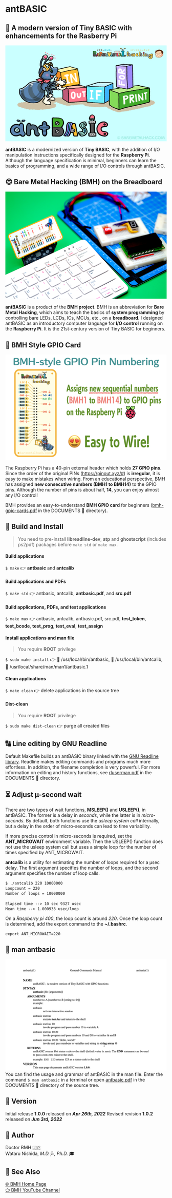 # antBASIC
## 🎁 A modern version of Tiny BASIC with enhancements for the Rasberry Pi
![antBASIC](./IMAGES/antbasic.png "antBASIC")

**antBASIC** is a modernized version of **Tiny BASIC**, with the addition of I/O manipulation instructions specifically designed for the **Raspberry Pi**. Although the language specification is minimal, beginners can learn the basics of programming, and a wide range of I/O controls through antBASIC.
## 😍 Bare Metal Hacking (BMH) on the Breadboard
![Breadboard Hacking](./IMAGES/breadboard-hacking.png "Breadboard Hacking")

**antBASIC** is a product of the **BMH project**. BMH is an abbreviation for **Bare Metal Hacking**, which aims to teach the basics of **system programming** by controlling bare LEDs, LCDs, ICs, MCUs, etc., on a **breadboard**. I designed antBASIC as an introductory computer language for **I/O control** running on the **Raspberry Pi**. It is the 21st-century version of Tiny BASIC for beginners.
## 🚀 BMH Style GPIO Card
![BMH GPIO card](./IMAGES/BMH-pin-numbers.png "BMH GPIO card")

The Raspberry Pi has a 40-pin external header which holds **27 GPIO pins**. Since the order of the original PINs (https://pinout.xyz/#) is **irregular**, it is easy to make mistakes when wiring. From an educational perspective, BMH has assigned **new consecutive numbers (BMH1 to BMH14)** to the GPIO pins. Although the number of pins is about half, **14**, you can enjoy almost any I/O control!

BMH provides an easy-to-understand **BMH GPIO card** for beginners ([bmh-gpio-cards.pdf](./DOCUMENTS/bmh-gpio-cards.pdf) in the DOCUMENTS 📂 directory).

## 🔧 Build and Install
> You need to pre-install **libreadline-dev**, **atp** and **ghostscript** (includes ps2pdf) packages before `make std` or `make max`.

#### Build applications
`$ make` 👉 **antbasic** and **antcalib**
#### Build applications and PDFs
`$ make std` 👉 antbasic, antcalib, **antbasic.pdf**, and **src.pdf**
#### Build applications, PDFs, and test applications
`$ make max` 👉 antbasic, antcalib, antbasic.pdf, src.pdf, **test_token**, **test_bcode**, **test_prog**, **test_eval**, **test_assign**
#### Install applications and man file
> You require **ROOT** privilege

`$ sudo make install` 👉 📂 /usr/local/bin/antbasic, 📂 /usr/local/bin/antcalib, 📂 /usr/local/share/man/man1/antbasic.1
#### Clean applications
`$ make clean` 👉 delete applications in the source tree
#### Dist-clean
> You require **ROOT** privilege

`$ sudo make dist-clean` 👉 purge all created files

## 🔠 Line editing by GNU Readline
Default Makefile builds an antBASIC binary linked with the [GNU Readline library](https://tiswww.case.edu/php/chet/readline/rltop.html). Readline makes editing commands and programs much more effortless. In addition, the filename completion is very powerful. For more information on editing and history functions, see [rluserman.pdf](./DOCUMENTS/rluserman.pdf) in the DOCUMENTS 📂 directory.

## ⏳ Adjust µ-second wait
There are two types of wait functions, **MSLEEP()** and **USLEEP()**, in antBASIC. The former is a delay in *seconds*, while the latter is in *micro-seconds*. By default, both functions use the *usleep system call* internally, but a delay in the order of micro-seconds can lead to time variability.

If more precise control in micro-seconds is required, set the **ANT_MICROWAIT** environment variable. Then the USLEEP() function does not use the usleep system call but uses a simple loop for the number of times specified by ANT_MICROWAIT.

**antcalib** is a utility for estimating the number of loops required for a μsec delay. The first argument specifies the number of loops, and the second argument specifies the number of loop calls.
```
$ ./antcalib 220 10000000
Loopcount = 220
Number of loops = 10000000

Elapsed time --> 10 sec 9327 usec
Mean time --> 1.000933 usec/loop
```
On a *Raspberry pi 400*, the loop count is around *220*. Once the loop count is determined, add the export command to the **~/.bashrc**.
```
export ANT_MICROWAIT=220
```

## 📖 man antbasic
![man antbasic](./IMAGES/man-antbasic.png "man antbasic")
You can find the usage and grammar of antBASIC in the man file. Enter the command `$ man antbasic` in a terminal or open [antbasic.pdf](./DOCUMENTS/antbasic.pdf) in the DOCUMENTS 📂 directory of the source tree.

## 🎰 Version
Initial release **1.0.0** released on ___Apr 26th, 2022___
Revised revision **1.0.2** released on ___Jun 3rd, 2022___

## 📝 Author
Doctor BMH 🇯🇵  
Wataru Nishida, _M.D.🩺, Ph.D._ 🎓

## 👀 See Also
[🌐 BMH Home Page](https://baremetalhack.com/en.html)  
[📺 BMH YouTube Channel](https://www.youtube.com/channel/UCQGey9r62VuiZrTy74HMHAg)
